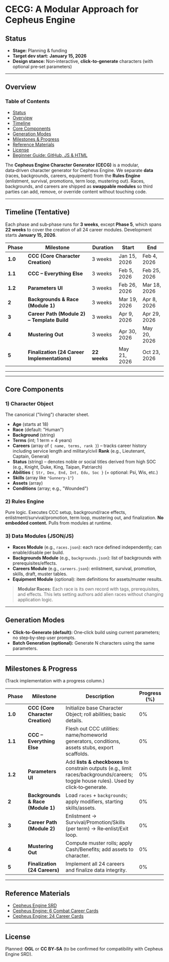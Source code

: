 # **CECG: A Modular Approach for Cepheus Engine**

## **Status**

- **Stage:** Planning & funding
- **Target dev start:** **January 15, 2026**
- **Design stance:** Non‑interactive, **click‑to‑generate** characters (with optional pre‑set parameters)

---

## **Overview**

### **Table of Contents**
- [Status](#status)
- [Overview](#overview)
- [Timeline](#timeline-tentative)
- [Core Components](#core-components)
- [Generation Modes](#generation-modes)
- [Milestones & Progress](#milestones--progress)
- [Reference Materials](#reference-materials)
- [License](#license)
- [Beginner Guide: GitHub, JS & HTML](./github_js_html_for_beginners.md)


The **Cepheus Engine Character Generator (CECG)** is a modular, data‑driven character generator for Cepheus Engine. We separate **data** (races, backgrounds, careers, equipment) from the **Rules Engine** (enlistment, survival, promotions, term loop, mustering out). Races, backgrounds, and careers are shipped as **swappable modules** so third parties can add, remove, or override content without touching code.

---

## **Timeline (Tentative)**

Each phase and sub‑phase runs for **3 weeks**, except **Phase 5**, which spans **22 weeks** to cover the creation of all 24 career modules. Development starts **January 15, 2026**.

| Phase   | Milestone                                    | Duration     | Start        | End          |
| ------- | -------------------------------------------- | ------------ | ------------ | ------------ |
| **1.0** | **CCC (Core Character Creation)**            | 3 weeks      | Jan 15, 2026 | Feb 4, 2026  |
| **1.1** | **CCC – Everything Else**                    | 3 weeks      | Feb 5, 2026  | Feb 25, 2026 |
| **1.2** | **Parameters UI**                            | 3 weeks      | Feb 26, 2026 | Mar 18, 2026 |
| **2**   | **Backgrounds & Race (Module 1)**            | 3 weeks      | Mar 19, 2026 | Apr 8, 2026  |
| **3**   | **Career Path (Module 2) – Template Build**  | 3 weeks      | Apr 9, 2026  | Apr 29, 2026 |
| **4**   | **Mustering Out**                            | 3 weeks      | Apr 30, 2026 | May 20, 2026 |
| **5**   | **Finalization (24 Career Implementations)** | **22 weeks** | May 21, 2026 | Oct 23, 2026 |

---

---

## **Core Components**

### **1) Character Object**

The canonical ("living") character sheet.

- **Age** (starts at 18)
- **Race** (default: "Human")
- **Background** (string)
- **Terms** (int; 1 term = 4 years)
- **Careers** (array of `{ name, terms, rank }`) – tracks career history including service length and military/civil **Rank** (e.g., Lieutenant, Captain, General)
- **Status** (string) – denotes noble or social titles derived from high SOC (e.g., Knight, Duke, King, Taipan, Patriarch)
- **Abilities** `{ Str, Dex, End, Int, Edu, Soc }` (+ optional: Psi, Wis, etc.)
- **Skills** (array like `"Gunnery-1"`)
- **Assets** (array)
- **Conditions** (array; e.g., "Wounded")

### **2) Rules Engine**

Pure logic. Executes CCC setup, background/race effects, enlistment/survival/promotion, term loop, mustering out, and finalization. **No embedded content.** Pulls from modules at runtime.

### **3) Data Modules (JSON/JS)**

- **Races Module** (e.g., `races.json`): each race defined independently; can enable/disable per build.
- **Backgrounds Module** (e.g., `backgrounds.json`): list of backgrounds with prerequisites/effects.
- **Careers Module** (e.g., `careers.json`): enlistment, survival, promotion, skills, draft, muster tables.
- **Equipment Module** (optional): item definitions for assets/muster results.

> **Modular Races:** Each race is its own record with tags, prerequisites, and effects. This lets setting authors add alien races without changing application logic.

---

## **Generation Modes**

- **Click‑to‑Generate (default):** One‑click build using current parameters; no step‑by‑step user prompts.
- **Batch Generation (optional):** Generate N characters using the same parameters.

---

## **Milestones & Progress**

(Track implementation with a progress column.)

| Phase   | Milestone                         | Description                                                                                                                             | Progress (%) |
| ------- | --------------------------------- | --------------------------------------------------------------------------------------------------------------------------------------- | ------------ |
| **1.0** | **CCC (Core Character Creation)** | Initialize base Character Object; roll abilities; basic details.                                                                        | 0%           |
| **1.1** | **CCC – Everything Else**         | Flesh out CCC utilities: name/homeworld generators, conditions, assets stubs, export scaffolds.                                         | 0%           |
| **1.2** | **Parameters UI**                 | Add **lists & checkboxes** to constrain outputs (e.g., limit races/backgrounds/careers; toggle house rules). Used by click‑to‑generate. | 0%           |
| **2**   | **Backgrounds & Race (Module 1)** | Load `races` + `backgrounds`; apply modifiers, starting skills/assets.                                                                  | 0%           |
| **3**   | **Career Path (Module 2)**        | Enlistment → Survival/Promotion/Skills (per term) → Re‑enlist/Exit loop.                                                                | 0%           |
| **4**   | **Mustering Out**                 | Compute muster rolls; apply Cash/Benefits; add assets to character.                                                                     | 0%           |
| **5**   | **Finalization (24 Careers)**     | Implement all 24 careers and finalize data integrity.                                                                                   | 0%           |

---

## **Reference Materials**

- [Cepheus Engine SRD](https://www.drivethrurpg.com/en/product/187941/cepheus-engine-srd-modifiable-version)
- [Cepheus Engine: 6 Combat Career Cards](https://www.drivethrurpg.com/en/product/413465/cepheus-engine-6-combat-career-cards)
- [Cepheus Engine: 24 Career Cards](https://www.drivethrurpg.com/en/product/413475/cepheus-engine-24-career-cards)

---

## **License**

Planned: **OGL** or **CC BY‑SA** (to be confirmed for compatibility with Cepheus Engine SRD).
